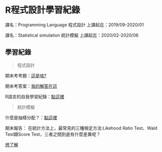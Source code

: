 # R程式設計學習紀錄

課名：Programming Language 程式設計
上課起迄：2019/09-2020/01

課名：Statistical simulation 統計模擬
上課起迄：2020/02-2020/06


## 學習紀錄

> 程式設計

期末考考題：[這是啥?](https://kevinhuang102888.github.io/R_class_2019/FinalExam.pdf)

期末考答案：[我的解答在這](https://kevinhuang102888.github.io/R_class_2019/final_exam.html)

R語言的自我學習紀錄：[點這裡](https://kevinhuang102888.github.io/R_class_2019/R_review.html)

> 統計模擬

什麼是抽樣分配？：[點這裡](https://htmlpreview.github.io/?https://github.com/kevinhuang102888/R_class_2019/blob/master/R_review.html)

期末報告：
在統計方法上，最常見的三種檢定方法:Likehood Ratio Test、Wald Test跟Score Test，三者之間到底有什麼差異呢？

[想了解](https://htmlpreview.github.io/?https://github.com/kevinhuang102888/R_class_2019/blob/master/stat_simu/stat_simu_final.html)